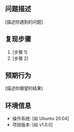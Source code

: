 ## 问题描述
[描述你遇到的问题]

## 复现步骤
1. [步骤 1]
2. [步骤 2]

## 预期行为
[描述你期望的结果]

## 环境信息
- 操作系统: [如 Ubuntu 20.04]
- 项目版本: [如 v1.0.0]
